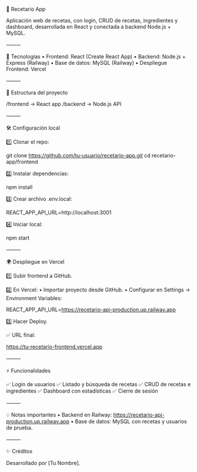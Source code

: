 🍳 Recetario App

Aplicación web de recetas, con login, CRUD de recetas, ingredientes y dashboard, desarrollada en React y conectada a backend Node.js + MySQL.

⸻

🚀 Tecnologías
	•	Frontend: React (Create React App)
	•	Backend: Node.js + Express (Railway)
	•	Base de datos: MySQL (Railway)
	•	Despliegue Frontend: Vercel

⸻

📂 Estructura del proyecto

/frontend  → React app
/backend   → Node.js API


⸻

🛠 Configuración local

1️⃣ Clonar el repo:

git clone https://github.com/tu-usuario/recetario-app.git
cd recetario-app/frontend

2️⃣ Instalar dependencias:

npm install

3️⃣ Crear archivo .env.local:

REACT_APP_API_URL=http://localhost:3001

4️⃣ Iniciar local:

npm start


⸻

🌍 Despliegue en Vercel

1️⃣ Subir frontend a GitHub.

2️⃣ En Vercel:
	•	Importar proyecto desde GitHub.
	•	Configurar en Settings → Environment Variables:

REACT_APP_API_URL=https://recetario-api-production.up.railway.app

3️⃣ Hacer Deploy.

✅ URL final:

https://tu-recetario-frontend.vercel.app


⸻

⚡ Funcionalidades

✅ Login de usuarios
✅ Listado y búsqueda de recetas
✅ CRUD de recetas e ingredientes
✅ Dashboard con estadísticas
✅ Cierre de sesión

⸻

💡 Notas importantes
	•	Backend en Railway: https://recetario-api-production.up.railway.app
	•	Base de datos: MySQL con recetas y usuarios de prueba.

⸻

✨ Créditos

Desarrollado por [Tu Nombre].
